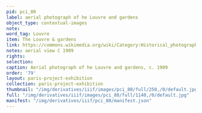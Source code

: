 ```yaml
---
pid: pci_80
label: aerial photograph of he Louvre and gardens
object_type: contextual-images
note: 
word_tag: Louvre
item: The Louvre & gardens
link: https://commons.wikimedia.org/wiki/Category:Historical_photographs_of_the_Louvre#/media/File:Panoramic_view_of_Louvre,_Paris,_ca._1909.jpg
notes: aerial view C 1909
rights: 
selection: 
caption: Aerial photograph of he Louvre and gardens, c. 1909
order: '79'
layout: paris-project-exhibition
collection: paris-project-exhibition
thumbnail: "/img/derivatives/iiif/images/pci_80/full/250,/0/default.jpg"
full: "/img/derivatives/iiif/images/pci_80/full/1140,/0/default.jpg"
manifest: "/img/derivatives/iiif/pci_80/manifest.json"
---
```

